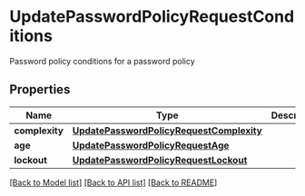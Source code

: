 # UpdatePasswordPolicyRequestConditions

Password policy conditions for a password policy

## Properties
Name | Type | Description | Notes
------------ | ------------- | ------------- | -------------
**complexity** | [**UpdatePasswordPolicyRequestComplexity**](UpdatePasswordPolicyRequestComplexity.md) |  | 
**age** | [**UpdatePasswordPolicyRequestAge**](UpdatePasswordPolicyRequestAge.md) |  | 
**lockout** | [**UpdatePasswordPolicyRequestLockout**](UpdatePasswordPolicyRequestLockout.md) |  | 

[[Back to Model list]](../README.md#documentation-for-models) [[Back to API list]](../README.md#documentation-for-api-endpoints) [[Back to README]](../README.md)



